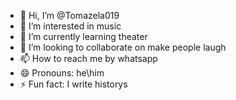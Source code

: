 - 👋 Hi, I’m @Tomazela019
- 👀 I’m interested in music
- 🌱 I’m currently learning theater
- 💞️ I’m looking to collaborate on make people laugh
- 📫 How to reach me by whatsapp
- 😄 Pronouns: he\him
- ⚡ Fun fact: I write historys

<!---
Tomazela019/Tomazela019 is a ✨ special ✨ repository because its `README.md` (this file) appears on your GitHub profile.
You can click the Preview link to take a look at your changes.
--->
